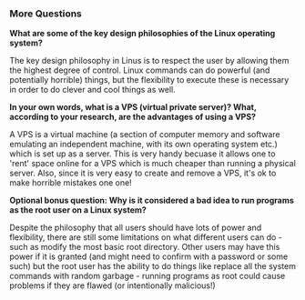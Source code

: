 ### More Questions

**What are some of the key design philosophies of the Linux operating system?**

The key design philosophy in Linus is to respect the user by allowing them the highest degree of control.  Linux commands can do powerful (and potentially horrible) things, but the flexibility to execute these is necessary in order to do clever and cool things as well.

**In your own words, what is a VPS (virtual private server)? What, according to your research, are the advantages of using a VPS?**

A VPS is a virtual machine (a section of computer memory and software emulating an independent machine, with its own operating system etc.) which is set up as a server.  This is very handy becuase it allows one to 'rent' space online for a VPS which is much cheaper than running a physical server.  Also, since it is very easy to create and remove a VPS, it's ok to make horrible mistakes one one!

**Optional bonus question: Why is it considered a bad idea to run programs as the root user on a Linux system?**

Despite the philosophy that all users should have lots of power and flexibility, there are still some limitations on what different users can do - such as modify the most basic root directory.  Other users may have this power if it is granted (and might need to confirm with a password or some such) but the root user has the ability to do things like replace all the system commands with random garbage - running programs as root could cause problems if they are flawed (or intentionally malicious!)
